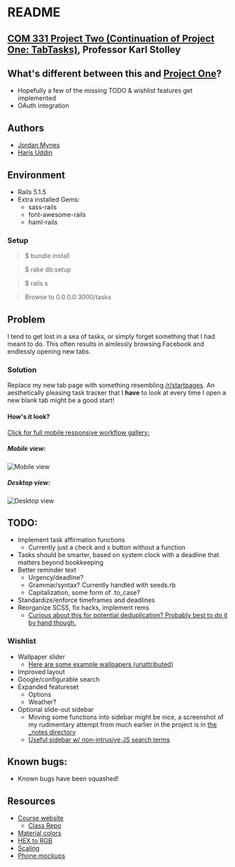 # README


## [COM 331 Project Two (Continuation of Project One: TabTasks)](https://courses.karlstolley.com/app/projects/#project-two), Professor Karl Stolley

## What's different between this and [Project One](https://github.com/jmynes/COM331-TabTasks/tree/project-1nd)?
* Hopefully a few of the  missing TODO & wishlist features get implemented
* OAuth integration

## Authors
* [Jordan Mynes](https://github.com/jmynes)
* [Haris Uddin](https://github.com/huddin)


## Environment
* Rails 5.1.5
* Extra installed Gems:
  * sass-rails
  * font-awesome-rails
  * haml-rails

### Setup
>$ bundle install

>$ rake db:setup

>$ rails s

> Browse to 0.0.0.0:3000/tasks


## Problem
I tend to get lost in a sea of tasks, or simply forget something that I had meant to do. This often results in aimlessly browsing Facebook and endlessly opening new tabs.


### Solution
Replace my new tab page with something resembling [/r/startpages](https://www.reddit.com/r/startpages). An aesthetically pleasing task tracker that I **have** to look at every time I open a new blank tab might be a good start!

#### How's it look?

[Click for full mobile responsive workflow gallery: ](https://imgur.com/a/9hBwj)

##### Mobile view:

![Mobile view](https://i.imgur.com/O18wbd1.png "Mobile view")

##### Desktop view:
![Desktop view](https://i.imgur.com/E3FcA59.jpg "Desktop view")


## TODO:
* Implement task affirmation functions
  * Currently just a check and x button without a function
* Tasks should be smarter, based on system clock with a deadline that matters beyond bookkeeping
* Better reminder text
  * Urgency/deadline?
  * Grammar/syntax? Currently handled with seeds.rb
  * Capitalization, some form of .to_case?
* Standardize/enforce timeframes and deadlines
* Reorganize SCSS, fix hacks, implement rems
  * [Curious about this for potential deduplication? Probably best to do it by hand though.](http://zmoazeni.github.io/csscss/)

### Wishlist
* Wallpaper slider
  * [Here are some example wallpapers (unattributed)](https://imgur.com/a/Xz9Ea)
* Improved layout
* Google/configurable search
* Expanded featureset
  * Options
  * Weather?
* Optional slide-out sidebar
  * Moving some functions into sidebar might be nice, a screenshot of my rudimentary attempt from much earlier in the project is in [the \_notes directory](https://raw.githubusercontent.com/jmynes/COM331-TabTasks/master/_notes/sidebarAttempt.png)
  * [Useful sidebar w/ non-intrusive JS search terms](https://www.google.com/search?q=off+canvas+navigation)


## Known bugs:
* Known bugs have been squashed!


## Resources
* [Course website](https://courses.karlstolley.com/app/)
  * [Class Repo](https://github.com/app-2018/library-checkout)
* [Material colors](https://material.io/guidelines/style/color.html#color-color-palette)
* [HEX to RGB](https://www.webpagefx.com/web-design/hex-to-rgb/)
* [Scaling](http://www.modularscale.com/?1&em&1.067)
* [Phone mockups](https://mockuphone.com/#android)
